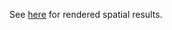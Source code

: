 See [here](https://drive.google.com/drive/folders/1GGJ4rEjcc8T0oG_AnqNV5B92L7QkJ6fY?usp=sharing) 
for rendered spatial results. 